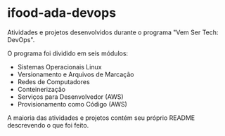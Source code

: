 # ifood-ada-devops
Atividades e projetos desenvolvidos durante o programa "Vem Ser Tech: DevOps".  

O programa foi dividido em seis módulos:  
- Sistemas Operacionais Linux
- Versionamento e Arquivos de Marcação
- Redes de Computadores
- Conteinerização
- Serviços para Desenvolvedor (AWS)
- Provisionamento como Código (AWS)

A maioria das atividades e projetos contém seu próprio README descrevendo o que foi feito.
